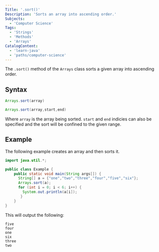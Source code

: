 ```yaml
---
Title: '.sort()'
Description: 'Sorts an array into ascending order.'
Subjects:
  - 'Computer Science'
Tags:
  - 'Strings'
  - 'Methods'
  - 'Arrays'
CatalogContent:
  - 'learn-java'
  - 'paths/computer-science'
---
```


The `.sort()` method of the `Arrays` class sorts a given array into ascending order.

## Syntax

```java
Arrays.sort(array)

Arrays.sort(array,start,end)
```

Where `array` is the array being sorted. `start` and `end` indicies can also be specified and the sort will be confined to the given range.

## Example

The following example creates an array and then sorts it.

```java
import java.util.*;

public class Example {
    public static void main(String args[]) {
      String[] a = {"one","two","three","four","five","six"};
      Arrays.sort(a);
      for (int i = 0; i < 6; i++) {
        System.out.println(a[i]);
       }
    }
}
```

This will output the following:

```shell
five
four
one
six
three
two
```
